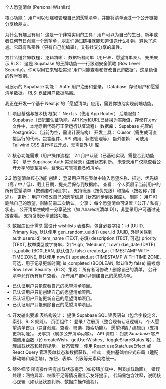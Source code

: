 个人愿望清单 (Personal Wishlist)

核心功能： 用户可以创建和管理自己的愿望清单，并能将清单通过一个公开链接分享给朋友。

为什么有趣且有用： 这是一个非常实用的工具！用户可以为自己的生日、新年或者任何节日创建一个愿望单，朋友们通过链接就能知道该送什么礼物，避免了尴尬。它既有私密性（只有自己能编辑），又有社交分享的属性。

为什么适合做教程：
逻辑清晰： 数据结构简单（用户表、愿望清单表）。
完美展示 RLS： 这是 Supabase 的王牌功能——行级别安全策略 (Row Level Security)。你可以用它来轻松实现“用户只能查看和修改自己的数据”，这是绝佳的教学案例。


可展示的 Supabase 功能：
Auth: 用户注册和登录。
Database: 存储用户和愿望清单数据。
RLS: 保证用户数据隔离。

我正在开发一个基于 Next.js 的「愿望清单」应用，需要你协助实现前端功能。

1. 项目基础与技术栈
框架： Next.js（使用 App Router）
后端服务： Supabase（已配置认证功能，API Key和URL已替换为实际值，存储在.env文件中，本地示例代码可正常运行认证流程）
数据库： Supabase 托管的PostgreSQL（当前为空，需设计表结构）
开发工具： Cursor（需生成可直接运行的代码，包含组件、API 调用、状态管理等）
额外依赖： 可使用 Tailwind CSS 进行样式开发，无需额外 UI 库

2. 核心功能需求（用户操作流程）
2.1 用户认证（已基础实现，需整合到功能中）
基于 Supabase Auth 实现登录 / 注册状态判断。
未登录用户仅能查看公开分享的愿望清单，登录后可管理自己的清单。

2.2 愿望清单核心功能
创建： 登录用户可在表单中输入愿望名称、描述、优先级（高 / 中 / 低）、截止日期，提交后保存到数据库。
查看：
个人页展示当前用户的所有愿望清单（按创建时间倒序）。
支持筛选（按优先级）和搜索（按名称 / 描述）。
更新： 用户可修改自己的愿望信息（状态同步到数据库）。
删除： 用户可删除自己的愿望，删除前需二次确认。
分享： 每个愿望清单可设置「公开 / 私有」状态。
公开清单生成唯一分享链接（如 /shared/[清单ID]），非登录用户可通过链接查看。
支持复制分享链接功能。

3. 数据库设计需求
需设计 wishlists 表结构，包含必要字段：
id (UUID, Primary Key, 默认使用 gen_random_uuid())
user_id (UUID, 外键关联到 auth.users.id)
item_name (TEXT, 必填)
description (TEXT, 可选)
priority (TEXT, 枚举类型或字符串，如 'High', 'Medium', 'Low')
due_date (DATE)
is_public (BOOLEAN, 默认值为 false)
created_at (TIMESTAMP WITH TIME ZONE, 默认使用 now())
updated_at (TIMESTAMP WITH TIME ZONE, 可选，用于记录更新时间)
is_completed (BOOLEAN, 默认值为 false)
需考虑 Row Level Security（RLS）策略：
所有者可修改 / 删除自己的清单。
公开清单允许所有用户查看。
所有用户都可以创建自己的愿望清单。
* 已认证用户只能查看自己的愿望清单项目。         
* 已认证用户只能创建自己的愿望清单项目。         
* 已认证用户只能更新自己的愿望清单项目。         
* 已认证用户只能删除自己的愿望清单项目。

4. 开发输出要求
表结构设计： 提供 Supabase SQL 建表语句（包含字段定义、索引、RLS 规则）。
页面组件：
登录 / 注册页（整合现有认证逻辑）。
个人愿望清单首页（包含创建、查看、筛选、搜索功能）。
愿望详情 / 编辑页（支持更新功能）。
分享页（展示公开清单内容）。
API 调用： 封装 Supabase 客户端调用函数（如 createWish、getUserWishes、toggleShareStatus 等），处理加载状态和错误提示。
状态管理： 使用 React useState/useEffect 或 React Query 管理表单状态和数据获取。
样式： 提供基础响应式布局（适配移动端和桌面端），按钮、表单、列表等元素风格统一。

5. 额外细节
所有操作需有加载状态提示（如按钮加载中、列表加载动画）。
错误处理：网络异常、权限不足等情况需显示友好提示。
代码需包含注释，说明核心逻辑（如认证状态判断、数据库操作流程）。